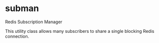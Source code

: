 # subman
Redis Subscription Manager

This utility class allows many subscribers to share a single blocking Redis connection.
